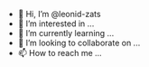 - 👋 Hi, I’m @leonid-zats
- 👀 I’m interested in ...
- 🌱 I’m currently learning ...
- 💞️ I’m looking to collaborate on ...
- 📫 How to reach me ...

<!---
leonid-zats/leonid-zats is a ✨ special ✨ repository because its `README.md` (this file) appears on your GitHub profile.
You can click the Preview link to take a look at your changes.
--->
